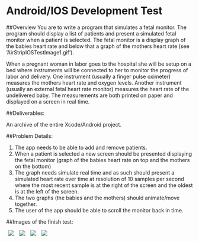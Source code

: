 Android/IOS Development Test
=========================

##Overview
You are to write a program that simulates a fetal monitor. The program should display a list of patients and present a simulated fetal monitor when a patient is selected. The fetal monitor is a display graph of the babies heart rate and below that a graph of the mothers heart rate (see ‘AirStripIOSTestImage1.gif’).

When a pregnant woman in labor goes to the hospital she will be setup on a bed where instruments will be connected to her to monitor the progress of labor and delivery. One instrument (usually a finger pulse oximeter) measures the mothers heart rate and oxygen levels. Another instrument (usually an external fetal heart rate monitor) measures the heart rate of the undelivered baby. The measurements are both printed on paper and displayed on a screen in real time.

##Deliverables:

An archive of the entire Xcode/Android project.

##Problem Details:
1. The app needs to be able to add and remove patients.
2. When a patient is selected a new screen should be presented displaying the fetal monitor (graph of the babies heart rate on top and the mothers on the bottom) 
3. The graph needs simulate real time and as such should present a simulated heart rate over time at resolution of 10 samples per second where the most recent sample is at the right of the screen and the oldest is at the left of the screen.
4. The two graphs (the babies and the mothers) should animate/move together.
5. The user of the app should be able to scroll the monitor back in time.


##Images of the finish test:

<img src="http://migueledgarcia.com/wordpress/wp-content/uploads/2014/07/Screenshot_2014-07-14-19-24-17.png" hspace="5">
<img src="http://migueledgarcia.com/wordpress/wp-content/uploads/2014/07/Screenshot_2014-07-14-19-25-12.png" hspace="5">
<img src="http://migueledgarcia.com/wordpress/wp-content/uploads/2014/07/Screenshot_2014-07-14-19-25-52.png" hspace="5">
<img src="http://migueledgarcia.com/wordpress/wp-content/uploads/2014/07/Screenshot_2014-07-14-19-26-11.png" hspace="5">
